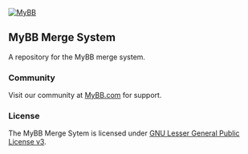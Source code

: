 [![MyBB](https://raw.github.com/mybb/mybb/feature/images/logo.png "MyBB")](http://www.mybb.com "MyBB")
## MyBB Merge System
A repository for the MyBB merge system.

### Community
Visit our community at [MyBB.com](http://www.mybb.com) for support.

### License
The MyBB Merge Sytem is licensed under [GNU Lesser General Public License v3](http://www.mybb.com/downloads/merge-system/license-liability).